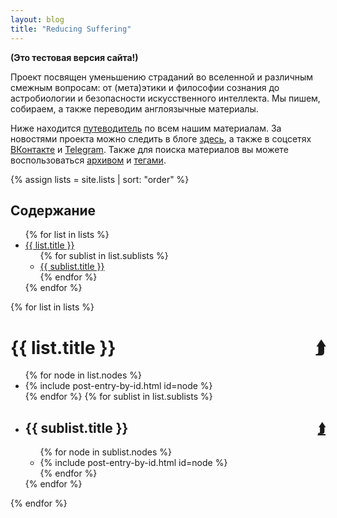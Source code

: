 ```yaml
---
layout: blog
title: "Reducing Suffering"
---
```

**(Это тестовая версия сайта!)**

Проект посвящен уменьшению страданий во вселенной и различным смежным вопросам: от (мета)этики и философии сознания до астробиологии и безопасности искусственного интеллекта. Мы пишем, собираем, а также переводим англоязычные материалы.

Ниже находится [путеводитель](#contents) по всем нашим материалам. За новостями проекта можно следить в блоге [здесь](blog.html), а также в соцсетях <a href="https://vk.com/reducing_suffering">ВКонтакте</a> и <a href="https://t.me/reducing_suffering">Telegram</a>. Также для поиска материалов вы можете воспользоваться [архивом](archive.html) и [тегами](tags.html).

{% assign lists = site.lists | sort: "order" %}

<div class="contents" id="contents">
  <h2>Содержание</h2>
  <ul>
    {% for list in lists %}
    <li><a href="#{{ list.mark }}">{{ list.title }}</a>
      <ul class="ulcirc">{% for sublist in list.sublists %}
        <li><a href="#{{ sublist.mark }}{{ sublist.url }}">{{ sublist.title }}</a>
		</li>
      {% endfor %}</ul>
	</li>{% endfor %}
  </ul>
</div>

{% for list in lists %}
  <h1 id="{{ list.mark }}">{{ list.title }} <a href="#contents" style="float: right">&#11181;</a></h1>
  <ul>{% for node in list.nodes %}
    <li>{% include post-entry-by-id.html id=node %}</li>
  {% endfor %}
  {% for sublist in list.sublists %}
    <li><h2 id="{{ sublist.mark }}">{{ sublist.title }} <a href="#contents" style="float: right">&#11181;</a></h2>
    <ul>{% for node in sublist.nodes %}
      <li>{% include post-entry-by-id.html id=node %}</li>
    {% endfor %}</ul></li>
  {% endfor %}
  </ul>
{% endfor %}